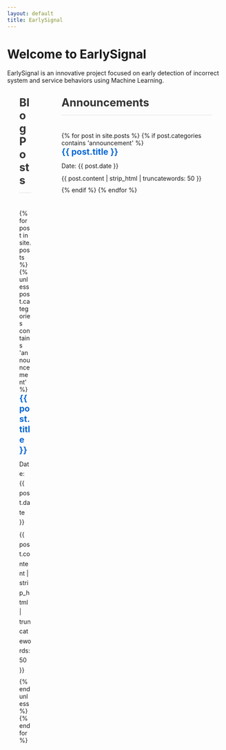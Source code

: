 ```yaml
---
layout: default
title: EarlySignal
---
```


# Welcome to EarlySignal

EarlySignal is an innovative project focused on early detection of incorrect system and service behaviors using Machine Learning.

<div class="two-column-layout">
  <div class="main-content">
    <h2>Blog Posts</h2>
    {% for post in site.posts %}
      {% unless post.categories contains 'announcement' %}
        <article>
          <h3><a href="{{ site.baseurl }}{{ post.url }}">{{ post.title }}</a></h3>
          <p>Date: {{ post.date }}</p>
          <p>{{ post.content | strip_html | truncatewords: 50 }}</p>
        </article>
      {% endunless %}
    {% endfor %}
  </div>

  <div class="sidebar">
    <h2>Announcements</h2>
    {% for post in site.posts %}
      {% if post.categories contains 'announcement' %}
        <article>
          <h3><a href="{{ site.baseurl }}{{ post.url }}">{{ post.title }}</a></h3>
          <p>Date: {{ post.date }}</p>
          <p>{{ post.content | strip_html | truncatewords: 50 }}</p>
        </article>
      {% endif %}
    {% endfor %}
  </div>
</div>

<style>
.two-column-layout {
  display: flex;
  gap: 4em;
  margin: 2em auto;
  max-width: 1400px;
  padding: 0 2em;
  align-items: flex-start;
}

.main-content {
  flex: 3;
  min-width: 0;
  padding-right: 2em;
}

.sidebar {
  flex: 2;
  min-width: 400px;
  max-width: 600px;
}

h2 {
  margin: 0 0 1.5em 0;
  color: #333;
  border-bottom: 2px solid #eee;
  padding-bottom: 0.5em;
  font-size: 1.8em;
}

h3 {
  margin: 0 0 0.5em 0;
  color: #333;
  font-size: 1.4em;
}

article {
  margin-bottom: 2.5em;
  padding-bottom: 2.5em;
  border-bottom: 1px solid #eee;
}

article:last-child {
  border-bottom: none;
  margin-bottom: 0;
  padding-bottom: 0;
}

article p {
  margin: 0.5em 0;
  line-height: 1.6;
}

.post-meta {
  color: #666;
  font-size: 0.9em;
}

a {
  color: #0366d6;
  text-decoration: none;
}

a:hover {
  text-decoration: underline;
}

@media (max-width: 1200px) {
  .two-column-layout {
    max-width: 100%;
    gap: 3em;
  }
  
  .sidebar {
    min-width: 350px;
  }
}

@media (max-width: 768px) {
  .two-column-layout {
    flex-direction: column;
    gap: 2em;
    padding: 0 1em;
  }
  
  .main-content {
    padding-right: 0;
  }
  
  .sidebar {
    min-width: 100%;
    max-width: none;
  }
}
</style> 